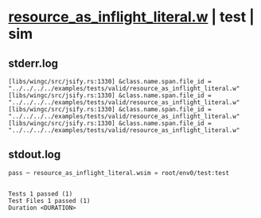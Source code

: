 # [resource_as_inflight_literal.w](../../../../../examples/tests/valid/resource_as_inflight_literal.w) | test | sim

## stderr.log
```log
[libs/wingc/src/jsify.rs:1330] &class.name.span.file_id = "../../../../examples/tests/valid/resource_as_inflight_literal.w"
[libs/wingc/src/jsify.rs:1330] &class.name.span.file_id = "../../../../examples/tests/valid/resource_as_inflight_literal.w"
[libs/wingc/src/jsify.rs:1330] &class.name.span.file_id = "../../../../examples/tests/valid/resource_as_inflight_literal.w"
[libs/wingc/src/jsify.rs:1330] &class.name.span.file_id = "../../../../examples/tests/valid/resource_as_inflight_literal.w"
```

## stdout.log
```log
pass ─ resource_as_inflight_literal.wsim » root/env0/test:test
 
 
Tests 1 passed (1)
Test Files 1 passed (1)
Duration <DURATION>
```

